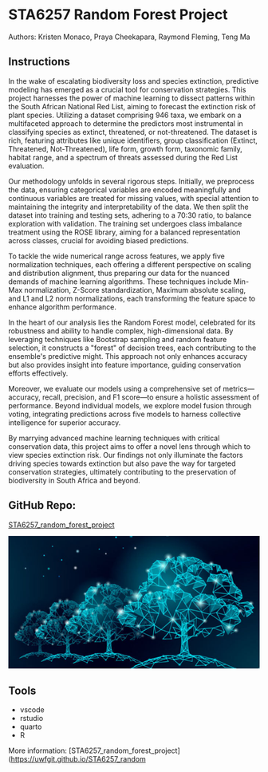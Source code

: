 # STA6257 Random Forest Project
Authors: Kristen Monaco, Praya Cheekapara, Raymond Fleming, Teng Ma

## Instructions

In the wake of escalating biodiversity loss and species extinction, predictive modeling has emerged as a crucial tool for conservation strategies. This project harnesses the power of machine learning to dissect patterns within the South African National Red List, aiming to forecast the extinction risk of plant species. Utilizing a dataset comprising 946 taxa, we embark on a multifaceted approach to determine the predictors most instrumental in classifying species as extinct, threatened, or not-threatened. The dataset is rich, featuring attributes like unique identifiers, group classification (Extinct, Threatened, Not-Threatened), life form, growth form, taxonomic family, habitat range, and a spectrum of threats assessed during the Red List evaluation.

Our methodology unfolds in several rigorous steps. Initially, we preprocess the data, ensuring categorical variables are encoded meaningfully and continuous variables are treated for missing values, with special attention to maintaining the integrity and interpretability of the data. We then split the dataset into training and testing sets, adhering to a 70:30 ratio, to balance exploration with validation. The training set undergoes class imbalance treatment using the ROSE library, aiming for a balanced representation across classes, crucial for avoiding biased predictions.

To tackle the wide numerical range across features, we apply five normalization techniques, each offering a different perspective on scaling and distribution alignment, thus preparing our data for the nuanced demands of machine learning algorithms. These techniques include Min-Max normalization, Z-Score standardization, Maximum absolute scaling, and L1 and L2 norm normalizations, each transforming the feature space to enhance algorithm performance.

In the heart of our analysis lies the Random Forest model, celebrated for its robustness and ability to handle complex, high-dimensional data. By leveraging techniques like Bootstrap sampling and random feature selection, it constructs a "forest" of decision trees, each contributing to the ensemble's predictive might. This approach not only enhances accuracy but also provides insight into feature importance, guiding conservation efforts effectively.

Moreover, we evaluate our models using a comprehensive set of metrics—accuracy, recall, precision, and F1 score—to ensure a holistic assessment of performance. Beyond individual models, we explore model fusion through voting, integrating predictions across five models to harness collective intelligence for superior accuracy.

By marrying advanced machine learning techniques with critical conservation data, this project aims to offer a novel lens through which to view species extinction risk. Our findings not only illuminate the factors driving species towards extinction but also pave the way for targeted conservation strategies, ultimately contributing to the preservation of biodiversity in South Africa and beyond.

## GitHub Repo:
[STA6257_random_forest_project](https://uwfgit.github.io/STA6257_random_forest_project/)

![](rf.png)

## Tools
- vscode
- rstudio
- quarto
- R

More information:
[STA6257_random_forest_project](https://uwfgit.github.io/STA6257_random